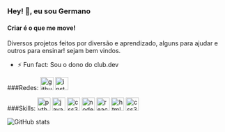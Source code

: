 ### Hey! 👋, eu sou Germano
#### Criar é o que me move!
Diversos projetos feitos por diversão e aprendizado, alguns para ajudar e outros para ensinar! sejam bem vindos.

- ⚡ Fun fact: Sou o dono do club.dev 

###Redes:
[<img src='https://cdn.jsdelivr.net/npm/simple-icons@3.0.1/icons/github.svg' alt='github' height='30'>](https://github.com/gurgelgermano) [<img src='https://cdn.jsdelivr.net/npm/simple-icons@3.0.1/icons/instagram.svg' alt='instagram' height='30'>](https://www.instagram.com/germano.gurgel/)  

###Skills:
[<img src='https://cdn.jsdelivr.net/npm/simple-icons@3.0.1/icons/python.svg' alt='python' height='30'>](#)  [<img src='https://cdn.jsdelivr.net/npm/simple-icons@3.0.1/icons/javascript.svg' alt='javascript' height='30'>](#) [<img src='https://cdn.jsdelivr.net/npm/simple-icons@3.0.1/icons/css3.svg' alt='css3' height='30'>](#)  [<img src='https://cdn.jsdelivr.net/npm/simple-icons@3.0.1/icons/node-dot-js.svg' alt='node-dot-js' height='30'>](#) [<img src='https://cdn.jsdelivr.net/npm/simple-icons@3.0.1/icons/react.svg' alt='react' height='30'>](#)  [<img src='https://cdn.jsdelivr.net/npm/simple-icons@3.0.1/icons/html5.svg' alt='html5' height='30'>](#)  [<img src='https://cdn.jsdelivr.net/npm/simple-icons@3.0.1/icons/css3.svg' alt='css3' height='30'>](#)

![GitHub stats](https://github-readme-stats.vercel.app/api?username=gurgelgermano&show_icons=true&count_private=true)  
